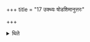 +++
title = "17 उक्थ्यः षोडशिमानुत्तरः"

+++

<details><summary>थिते</summary>

उक्थ्यः षोडशिमानुत्तरः १७
</details>

